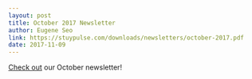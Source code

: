 ```yaml
---
layout: post
title: October 2017 Newsletter
author: Eugene Seo
link: https://stuypulse.com/downloads/newsletters/october-2017.pdf
date: 2017-11-09
---
```

[Check out](/downloads/newsletters/october-2017.pdf) our October newsletter!
